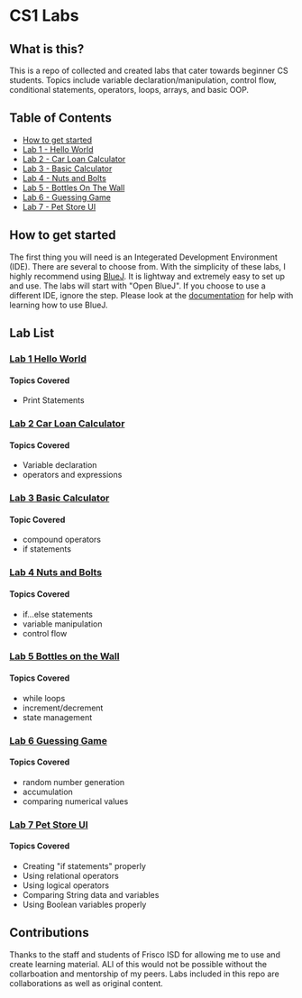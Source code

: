 # CS1 Labs

## What is this?
This is a repo of collected and created labs that cater towards beginner CS students. Topics include variable declaration/manipulation, control flow, conditional statements, operators, loops, arrays, and basic OOP.

## Table of Contents
- [How to get started](#how-to-get-started)
- [Lab 1 - Hello World](#lab-1-hello-world)
- [Lab 2 - Car Loan Calculator](#lab-2-car-loan-calculator)
- [Lab 3 - Basic Calculator](#lab-3-basic-calculator)
- [Lab 4 - Nuts and Bolts](#lab-4-nuts-and-bolts)
- [Lab 5 - Bottles On The Wall](#lab-5-bottles-on-the-wall)
- [Lab 6 - Guessing Game](#lab-6-guessing-game)
- [Lab 7 - Pet Store UI](#lab-7-pet-store-ui)

## How to get started
The first thing you will need is an Integerated Development Environment (IDE). There are several to choose from. With the simplicity of these labs, I highly recommend using [BlueJ](https://www.bluej.org/). It is lightway and extremely easy to set up and use. The labs will start with "Open BlueJ". If you choose to use a different IDE, ignore the step. 
Please look at the [documentation](https://www.bluej.org/doc/documentation.html) for help with learning how to use BlueJ. 

## Lab List

### [Lab 1 Hello World](https://github.com/clarktr1/CS1_Java_Labs/blob/main/HelloWorld.md)
#### Topics Covered
- Print Statements


### [Lab 2 Car Loan Calculator](https://github.com/clarktr1/CS1_Java_Labs/blob/main/CarLoan.md)
#### Topics Covered
- Variable declaration
- operators and expressions

### [Lab 3 Basic Calculator](https://github.com/clarktr1/CS1_Java_Labs/blob/main/CalculatorBasic.md)
#### Topic Covered
- compound operators
- if statements

### [Lab 4 Nuts and Bolts](https://github.com/clarktr1/CS1_Java_Labs/blob/main/NutsAndBolts.md)
#### Topics Covered
- if...else statements
- variable manipulation
- control flow

### [Lab 5 Bottles on the Wall](https://github.com/clarktr1/CS1_Java_Labs/blob/main/BottlesOnTheWall.md)
#### Topics Covered
- while loops
- increment/decrement
- state management

### [Lab 6 Guessing Game](https://github.com/clarktr1/CS1_Java_Labs/blob/main/GuessingGame.md)
#### Topics Covered
- random number generation
- accumulation
- comparing numerical values

### [Lab 7 Pet Store UI](https://github.com/clarktr1/CS1_Java_Labs/blob/main/PetStoreUI.md)
#### Topics Covered
- Creating "if statements" properly
- Using relational operators
- Using logical operators
- Comparing String data and variables
- Using Boolean variables properly

## Contributions
Thanks to the staff and students of Frisco ISD for allowing me to use and create learning material. ALl of this would not be possible without the collarboation and mentorship of my peers. Labs included in this repo are collaborations as well as original content. 
